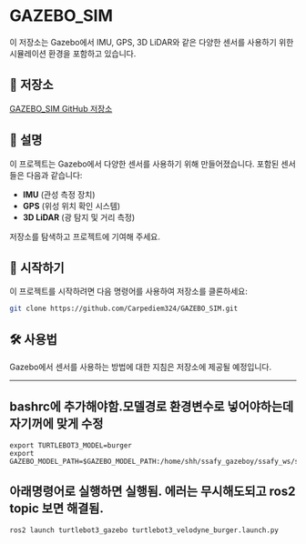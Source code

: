 # GAZEBO_SIM

이 저장소는 Gazebo에서 IMU, GPS, 3D LiDAR와 같은 다양한 센서를 사용하기 위한 시뮬레이션 환경을 포함하고 있습니다.

## 📂 저장소

[GAZEBO_SIM GitHub 저장소](https://github.com/Carpediem324/GAZEBO_SIM.git)

## 📜 설명

이 프로젝트는 Gazebo에서 다양한 센서를 사용하기 위해 만들어졌습니다. 포함된 센서들은 다음과 같습니다:
- **IMU** (관성 측정 장치)
- **GPS** (위성 위치 확인 시스템)
- **3D LiDAR** (광 탐지 및 거리 측정)

저장소를 탐색하고 프로젝트에 기여해 주세요.

## 🚀 시작하기

이 프로젝트를 시작하려면 다음 명령어를 사용하여 저장소를 클론하세요:

```bash
git clone https://github.com/Carpediem324/GAZEBO_SIM.git
```

## 🛠 사용법

Gazebo에서 센서를 사용하는 방법에 대한 지침은 저장소에 제공될 예정입니다.

---

## bashrc에 추가해야함.모델경로 환경변수로 넣어야하는데 자기꺼에 맞게 수정
```
export TURTLEBOT3_MODEL=burger	
export GAZEBO_MODEL_PATH=$GAZEBO_MODEL_PATH:/home/shh/ssafy_gazeboy/ssafy_ws/src/turtlebot3_simulations/turtlebot3_gazebo/models/
```

## 아래명령어로 실행하면 실행됨. 에러는 무시해도되고 ros2 topic 보면 해결됨.
```
ros2 launch turtlebot3_gazebo turtlebot3_velodyne_burger.launch.py 
```